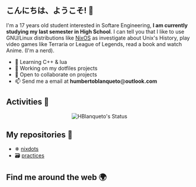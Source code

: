 ## こんにちは、ようこそ! 👋

I'm a 17 years old student interested in Softare Engineering, **I am currently studying my last semester in High School**. I can tell you that I like to use GNU/Linux distributions like [NixOS](https://nixos.org/) as investigate about Unix's History, play video games like Terraria or League of Legends, read a book and watch Anime. (I'm a nerd). 

- 🌱 Learning C++ & lua
- 🔭 Working on my dotfiles projects
- 👯 Open to collaborate on projects
- 📫 Send me a email at **humbertoblanqueto**@**outlook.com**

## Activities 🚀

<p align="center"> <img src="https://github-readme-stats.vercel.app/api?username=HBlanqueto&show_icons=true&theme=white" alt="HBlanqueto's Status" /> 

## My repositories 🦾

- ❄ [nixdots](https://github.com/HBlanqueto/nixdots)
- 🗃 [practices](https://github.com/HBlanqueto/practices)

## Find me around the web 🌍
